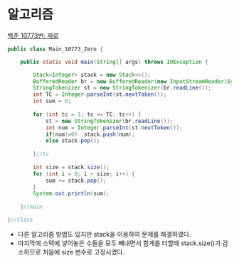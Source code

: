 # 알고리즘

[백준 10773번: 제로](https://www.acmicpc.net/problem/10773)

```java
public class Main_10773_Zero {

	public static void main(String[] args) throws IOException {

		Stack<Integer> stack = new Stack<>();
		BufferedReader br = new BufferedReader(new InputStreamReader(System.in));
		StringTokenizer st = new StringTokenizer(br.readLine());
		int TC = Integer.parseInt(st.nextToken());
		int sum = 0;
		
		for (int tc = 1; tc <= TC; tc++) {
			st = new StringTokenizer(br.readLine());
			int num = Integer.parseInt(st.nextToken());
			if(num!=0) 	stack.push(num);
			else stack.pop();
			
		}//tc
		
		int size = stack.size();
		for (int i = 0; i < size; i++) {
			sum += stack.pop();
		}
		System.out.println(sum);
		
	}//main

}//class

```
- 다른 알고리즘 방법도 있지만 stack을 이용하여 문제를 해결하였다.
- 마지막에 스택에 넣어놓은 수들을 모두 빼내면서 합계를 더할때 
  stack.size()가 감소하므로 처음에 size 변수로 고정시켰다.
